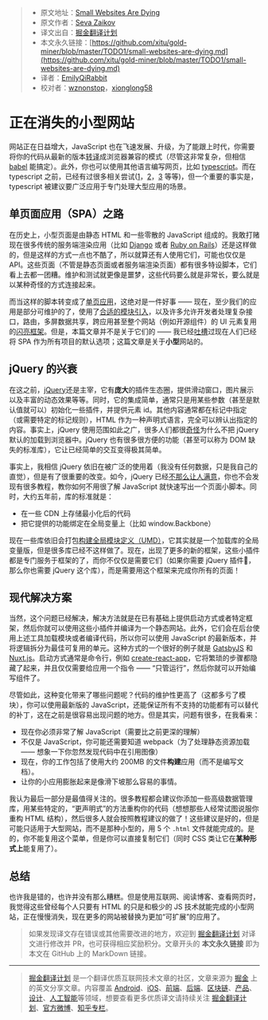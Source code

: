 > * 原文地址：[Small Websites Are Dying](https://blog.bloomca.me/2018/12/03/small-websites.html)
> * 原文作者：[Seva Zaikov](https://blog.bloomca.me)
> * 译文出自：[掘金翻译计划](https://github.com/xitu/gold-miner)
> * 本文永久链接：[https://github.com/xitu/gold-miner/blob/master/TODO1/small-websites-are-dying.md](https://github.com/xitu/gold-miner/blob/master/TODO1/small-websites-are-dying.md)
> * 译者：[EmilyQiRabbit](https://github.com/EmilyQiRabbit)
> * 校对者：[wznonstop](https://github.com/wznonstop)，[xionglong58](https://github.com/xionglong58)

# 正在消失的小型网站

网站正在日益增大，JavaScript 也在飞速发展、升级，为了能跟上时代，你需要将你的代码从最新的版本[转译](https://babeljs.io/)成浏览器兼容的模式（尽管这非常复杂，但相信 [babel](https://babeljs.io/docs/en/babel-preset-env) 能搞定）。此外，你也可以使用其他语言编写网页，比如 [typescript](https://www.typescriptlang.org/)。而在 typescript 之前，已经有过很多相关尝试([1](http://www.gwtproject.org/)，[2](https://coffeescript.org/)，[3](https://clojurescript.org/) 等等)，但一个重要的事实是，typescript 被建议要广泛应用于专门处理大型应用的场景。

## 单页面应用（SPA）之路

在历史上，小型页面是由静态 HTML 和一些零散的 JavaScript 组成的。我敢打赌现在很多传统的服务端渲染应用（比如 [Django](https://www.djangoproject.com/) 或者 [Ruby on Rails](https://rubyonrails.org/)）还是这样做的，但是这样的方式一点也不酷了，所以就算还有人使用它们，可能也仅仅是 API。这些页面（不管是静态页面或者服务端渲染页面）都有很多特设脚本，它们看上去都一团糟。维护和测试就更像是噩梦，这些代码要么就是非常长，要么就是以某种奇怪的方式连接起来。

而当这样的脚本转变成了[单页应用](https://en.wikipedia.org/wiki/Single-page_application)，这绝对是一件好事 —— 现在，至少我们的应用是部分可维护的了，使用了[合适的模块引入](https://webpack.js.org/)，以及许多允许开发者处理复杂接口，路由，多屏数据共享，跨应用甚至整个网站（例如开源组件）的 UI 元素复用的[闪亮](https://reactjs.org/)[框架](https://vuejs.org/)。但是，本篇文章并不是关于它们的 —— 我已经[吐槽](https://blog.bloomca.me/2018/02/04/spa-is-not-silver-bullet.html)过现在人们已经将 SPA 作为所有项目的默认选项；这篇文章是关于**小型**网站的。

## jQuery 的兴衰

在这之前，[jQuery](https://jquery.com/)还是主宰，它有**庞大**的插件生态圈，提供滑动窗口，图片展示以及丰富的动态效果等等。同时，它的集成简单，通常只是用某些参数（甚至是默认值就可以）初始化一些插件，并提供元素 id。其他内容通常都在标记中指定（或需要特定的标记规则），HTML 作为一种声明式语言，完全可以辨认出指定的内容。事实上，jQuery 使用范围如此之广，很多人们都很[奇怪](https://webmasters.stackexchange.com/questions/84683/why-dont-browsers-have-jquery-installed)为什么不把 jQuery 默认的加载到浏览器中。jQuery 也有很多很方便的功能（甚至可以称为 DOM 缺失的标准库），它让已经简单的交互变得极其简单。

事实上，我相信 jQuery 依旧在被广泛的使用着（我没有任何数据，只是我自己的直觉），但是有了很重要的改变。如今，jQuery 已经[不那么让人满意](http://youmightnotneedjquery.com/)，你也不会发现有很多教程，教你如何不用很了解 JavaScript 就快速写出一个页面小脚本。同时，大约五年前，库的标准就是：

*   在一些 CDN 上存储最小化后的代码
*   把它提供的功能绑定在全局变量上（比如 window.Backbone）

现在一些库依旧会打包[构建全局模块定义（UMD）](https://github.com/umdjs/umd)，它其实就是一个加载库的全局变量版，但是很多库已经不这样做了。现在，出现了更多的新的框架，这些小插件都是专门服务于框架的了，而你不仅仅是需要它们（如果你需要 jQuery 插件，那么你也需要 jQuery 这个库），而是需要用这个框架来完成你所有的页面！

## 现代解决方案

当然，这个问题已经解决，解决方法就是在已有基础上提供启动方式或者特定框架，然后你就可以使用这些小插件并编译为一个静态网站。此外，它们会在后台使用上述工具加载模块或者编译代码，所以你可以使用 JavaScript 的最新版本，并将逻辑拆分为最佳可复用的单元。这种方式的一个很好的例子就是 [GatsbyJS](https://www.gatsbyjs.org/) 和 [Nuxt.js](https://nuxtjs.org/)。启动方式通常是命令行，例如 [create-react-app](https://github.com/facebook/create-react-app)，它将繁琐的步骤都隐藏了起来，并且仅仅需要给应用一个指令 —— “只管运行”，然后你就可以开始编写组件了。

尽管如此，这种变化带来了哪些问题呢？代码的维护性更高了（这都多亏了模块），你可以使用最新版的 JavaScript，还能保证所有不支持的功能都有可以替代的补丁，这在之前是很容易出现问题的地方。但是其实，问题有很多，在我看来：

*   现在你必须非常了解 JavaScript（需要比之前更深的理解）
*   不仅是 JavaScript，你可能还需要知道 webpack（为了处理静态资源加载 —— 想象一下你忽然发现代码中在引用图像）
*   现在，你的工作包括了使用大约 200MB 的文件**构建**应用（而不是编写文档）。
*   让你的小应用膨胀起来是像滑下坡那么容易的事情。

我认为最后一部分是最值得关注的。很多教程都会建议你添加一些高级数据管理库，用某些特定的，“更声明式”的方法重构你的代码（想想那些人经常试图说服你重构 HTML 结构），然后很多人就会按照教程建议的做了！这些建议是好的，但是可能只适用于大型网站，而不是那种小型的，用 5 个 `.html` 文件就能完成的。是的，你不能复用这个菜单，但是你可以直接复制它们（同时 CSS 类让它在**某种形式上**能复用了）。

## 总结

也许我是错的，也许并没有那么糟糕。但是使用互联网、阅读博客、查看网页时，我觉得这些曾经每个人只要有 HTML 的只是和极少的 JS 技术就能完成的小型网站，正在慢慢消失，现在更多的网站被替换为更加“可扩展”的应用了。

> 如果发现译文存在错误或其他需要改进的地方，欢迎到 [掘金翻译计划](https://github.com/xitu/gold-miner) 对译文进行修改并 PR，也可获得相应奖励积分。文章开头的 **本文永久链接** 即为本文在 GitHub 上的 MarkDown 链接。

---

> [掘金翻译计划](https://github.com/xitu/gold-miner) 是一个翻译优质互联网技术文章的社区，文章来源为 [掘金](https://juejin.im) 上的英文分享文章。内容覆盖 [Android](https://github.com/xitu/gold-miner#android)、[iOS](https://github.com/xitu/gold-miner#ios)、[前端](https://github.com/xitu/gold-miner#前端)、[后端](https://github.com/xitu/gold-miner#后端)、[区块链](https://github.com/xitu/gold-miner#区块链)、[产品](https://github.com/xitu/gold-miner#产品)、[设计](https://github.com/xitu/gold-miner#设计)、[人工智能](https://github.com/xitu/gold-miner#人工智能)等领域，想要查看更多优质译文请持续关注 [掘金翻译计划](https://github.com/xitu/gold-miner)、[官方微博](http://weibo.com/juejinfanyi)、[知乎专栏](https://zhuanlan.zhihu.com/juejinfanyi)。
